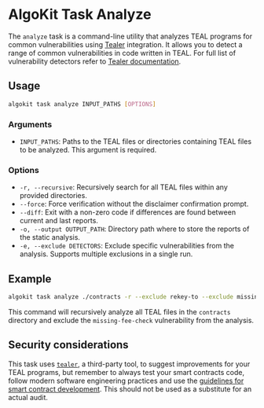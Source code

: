 # AlgoKit Task Analyze

The `analyze` task is a command-line utility that analyzes TEAL programs for common vulnerabilities using [Tealer](https://github.com/crytic/tealer) integration. It allows you to detect a range of common vulnerabilities in code written in TEAL. For full list of vulnerability detectors refer to [Tealer documentation](https://github.com/crytic/tealer?tab=readme-ov-file#detectors).

## Usage

```bash
algokit task analyze INPUT_PATHS [OPTIONS]
```

### Arguments

- `INPUT_PATHS`: Paths to the TEAL files or directories containing TEAL files to be analyzed. This argument is required.

### Options

- `-r, --recursive`: Recursively search for all TEAL files within any provided directories.
- `--force`: Force verification without the disclaimer confirmation prompt.
- `--diff`: Exit with a non-zero code if differences are found between current and last reports.
- `-o, --output OUTPUT_PATH`: Directory path where to store the reports of the static analysis.
- `-e, --exclude DETECTORS`: Exclude specific vulnerabilities from the analysis. Supports multiple exclusions in a single run.

## Example

```bash
algokit task analyze ./contracts -r --exclude rekey-to --exclude missing-fee-check
```

This command will recursively analyze all TEAL files in the `contracts` directory and exclude the `missing-fee-check` vulnerability from the analysis.

## Security considerations

This task uses [`tealer`](https://github.com/crytic/tealer), a third-party tool, to suggest improvements for your TEAL programs, but remember to always test your smart contracts code, follow modern software engineering practices and use the [guidelines for smart contract development](https://dev.algorand.co/docs/concepts/smart-contracts/overview/). This should not be used as a substitute for an actual audit.
